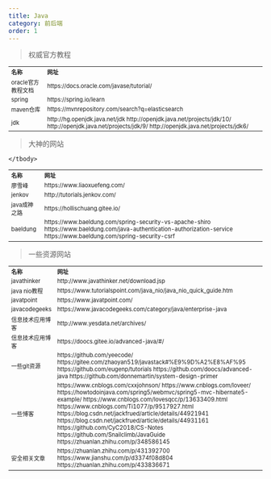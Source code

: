```yaml
---
title: Java
category: 前后端
order: 1
---
```


> 权威官方教程
<table width="1033" style="font-size: 0.8em;">
	<tbody>
		<tr>
			<td>
				<strong>
					名称
				</strong>
			</td>
			<td>
				<strong>
					网址
				</strong>
			</td>
		</tr>
		<tr>
			<td>
				oracle官方教程文档
			</td>
			<td>
				https://docs.oracle.com/javase/tutorial/
			</td>
		</tr>
		<tr>
			<td>
				spring
			</td>
			<td>
				https://spring.io/learn
			</td>
		</tr>
		<tr>
			<td>
				maven仓库
			</td>
			<td>
				https://mvnrepository.com/search?q=elasticsearch
			</td>
		</tr>
		<tr>
			<td>
				jdk
			</td>
			<td>
				http://hg.openjdk.java.net/jdk
				http://openjdk.java.net/projects/jdk/10/
				http://openjdk.java.net/projects/jdk/9/
				http://openjdk.java.net/projects/jdk6/
			</td>
		</tr>	
	</tbody>
</table>

> 大神的网站
<table width="1033" style="font-size: 0.8em;">
	<tbody>
		<tr>
			<td>
				<strong>
					名称
				</strong>
			</td>
			<td>
				<strong>
					网址
				</strong>
			</td>
		</tr>
		<tr>
			<td>
				廖雪峰
			</td>
			<td>
				https://www.liaoxuefeng.com/
			</td>
		</tr>
		<tr>
			<td>
				jenkov
			</td>
			<td>
				http://tutorials.jenkov.com/
			</td>
		</tr>
		<tr>
			<td>
				java成神之路
			</td>
			<td>
				https://hollischuang.gitee.io/
			</td>
		</tr>
		<tr>
			<td>
				baeldung
			</td>
			<td>
				https://www.baeldung.com/spring-security-vs-apache-shiro
				https://www.baeldung.com/java-authentication-authorization-service
				https://www.baeldung.com/spring-security-csrf
			</td>
		</tr>
		
	</tbody>
</table>


> 一些资源网站
<table width="1033" style="font-size: 0.8em;">
	<tbody>
		<tr>
			<td>
				<strong>
					名称
				</strong>
			</td>
			<td>
				<strong>
					网址
				</strong>
			</td>
		</tr>
		<tr>
			<td>
				javathinker
			</td>
			<td>
				http://www.javathinker.net/download.jsp
			</td>
		</tr>
		<tr>
			<td>
				java nio教程
			</td>
			<td>
				https://www.tutorialspoint.com/java_nio/java_nio_quick_guide.htm
			</td>
		</tr>
		<tr>
			<td>
				javatpoint
			</td>
			<td>
				https://www.javatpoint.com/
			</td>
		</tr>
		<tr>
			<td>
				javacodegeeks
			</td>
			<td>
				https://www.javacodegeeks.com/category/java/enterprise-java
			</td>
		</tr>
		<tr>
			<td>
				信息技术应用博客
			</td>
			<td>
				http://www.yesdata.net/archives/
			</td>
		</tr>
		<tr>
			<td>
				信息技术应用博客
			</td>
			<td>
				https://doocs.gitee.io/advanced-java/#/
			</td>
		</tr>
		<tr>
			<td>
				一些git资源
			</td>
			<td>
				https://github.com/yeecode/
				https://gitee.com/zhaoyan519/javastack#%E9%9D%A2%E8%AF%95
				https://github.com/eugenp/tutorials
				https://github.com/doocs/advanced-java
				https://github.com/donnemartin/system-design-primer
			</td>
		</tr>
		<tr>
			<td>
				一些博客
			</td>
			<td>
				https://www.cnblogs.com/cxxjohnson/
				https://www.cnblogs.com/loveer/
				https://howtodoinjava.com/spring5/webmvc/spring5-mvc-hibernate5-example/
				https://www.cnblogs.com/lovesqcc/p/13633409.html
				https://www.cnblogs.com/Ti1077/p/9517927.html
				https://blog.csdn.net/jackfrued/article/details/44921941
				https://blog.csdn.net/jackfrued/article/details/44931161
				https://github.com/CyC2018/CS-Notes
				https://github.com/Snailclimb/JavaGuide
				https://zhuanlan.zhihu.com/p/348586145
			</td>
		</tr>
		<tr>
			<td>
				安全相关文章
			</td>
			<td>
				https://zhuanlan.zhihu.com/p/431392700
				https://www.jianshu.com/p/d3374f08d804
				https://zhuanlan.zhihu.com/p/433836671
			</td>
		</tr>
	</tbody>
</table>
